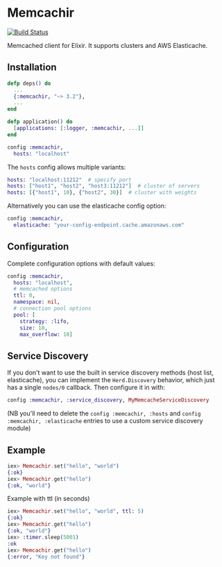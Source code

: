 # Memcachir

[![Build Status](https://secure.travis-ci.org/peillis/memcachir.png)](http://travis-ci.org/peillis/memcachir)

Memcached client for Elixir. It supports clusters and AWS Elasticache.

## Installation

```elixir
defp deps() do
  ...
  {:memcachir, "~> 3.2"},
  ...
end

defp application() do
  [applications: [:logger, :memcachir, ...]]
end
```

```elixir
config :memcachir,
  hosts: "localhost"
```

The `hosts` config allows multiple variants:

```elixir
hosts: "localhost:11212"  # specify port
hosts: ["host1", "host2", "host3:11212"]  # cluster of servers
hosts: [{"host1", 10}, {"host2", 30}]  # cluster with weights
```

Alternatively you can use the elasticache config option:

```elixir
config :memcachir,
  elasticache: "your-config-endpoint.cache.amazonaws.com"
```

## Configuration

Complete configuration options with default values:

```elixir
config :memcachir,
  hosts: "localhost",
  # memcached options
  ttl: 0,
  namespace: nil,
  # connection pool options
  pool: [
    strategy: :lifo,
    size: 10,
    max_overflow: 10]
```

## Service Discovery

If you don't want to use the built in service discovery methods (host list, elasticache), you can implement the `Herd.Discovery` behavior, which just has a single `nodes/0` callback.  Then configure it in with:

```elixir
config :memcachir, :service_discovery, MyMemcacheServiceDiscovery
```

(NB you'll need to delete the `config :memcachir, :hosts` and `config :memcachir, :elasticache` entries to use a custom service discovery module)

## Example

```elixir
iex> Memcachir.set("hello", "world")
{:ok}
iex> Memcachir.get("hello")
{:ok, "world"}
```

Example with ttl (in seconds)
```elixir
iex> Memcachir.set("hello", "world", ttl: 5)
{:ok}
iex> Memcachir.get("hello")
{:ok, "world"}
iex> :timer.sleep(5001)
:ok
iex> Memcachir.get("hello")
{:error, "Key not found"}
```